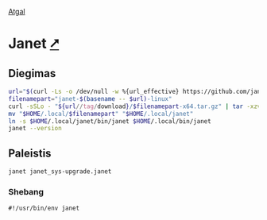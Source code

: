 [Atgal](./readme.md)

# Janet [&#x2B67;](https://janet-lang.org/)

## Diegimas

```bash
url="$(curl -Ls -o /dev/null -w %{url_effective} https://github.com/janet-lang/janet/releases/latest)"
filenamepart="janet-$(basename -- $url)-linux"
curl -sSLo - "${url//tag/download}/$filenamepart-x64.tar.gz" | tar -xzvC "$HOME/.local"
mv "$HOME/.local/$filenamepart" "$HOME/.local/janet"
ln -s $HOME/.local/janet/bin/janet $HOME/.local/bin/janet
janet --version
```

## Paleistis

```bash
janet janet_sys-upgrade.janet
```

### Shebang

```shebang
#!/usr/bin/env janet
```
